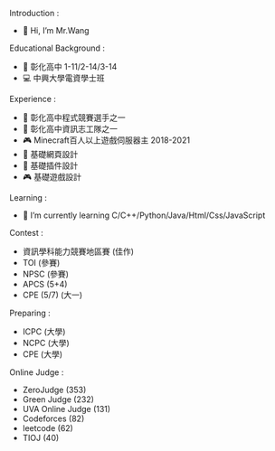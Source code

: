 Introduction :
- 👋 Hi, I’m Mr.Wang

Educational Background :                                                      
- 🥇 彰化高中 1-11/2-14/3-14                                               
- 💻 中興大學電資學士班

Experience :
- 🥉 彰化高中程式競賽選手之一
- 🥇 彰化高中資訊志工隊之一
- 🎮 Minecraft百人以上遊戲伺服器主 2018-2021
- 📄 基礎網頁設計
- 💼 基礎插件設計
- 🎮 基礎遊戲設計

Learning : 
- 🌱 I’m currently learning C/C++/Python/Java/Html/Css/JavaScript

Contest :
- 資訊學科能力競賽地區賽 (佳作)
- TOI  (參賽)
- NPSC (參賽)
- APCS (5+4) 
- CPE  (5/7)  (大一)

Preparing :
- ICPC (大學)
- NCPC (大學)
- CPE  (大學)

Online Judge :
- ZeroJudge (353) 
- Green Judge (232)
- UVA Online Judge (131)
- Codeforces (82)
- leetcode (62)
- TIOJ (40)
